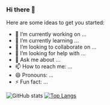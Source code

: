 ### Hi there 👋


Here are some ideas to get you started:

- 🔭 I’m currently working on ...
- 🌱 I’m currently learning ...
- 👯 I’m looking to collaborate on ...
- 🤔 I’m looking for help with ...
- 💬 Ask me about ...
- 📫 How to reach me: ...
- 😄 Pronouns: ...
- ⚡ Fun fact: ...

![GitHub stats](https://github-readme-stats.vercel.app/api?username=cwStier&show_icons=true&theme=chartreuse-dark)
[![Top Langs](https://github-readme-stats.vercel.app/api/top-langs/?username=cwStier&layout=compact&theme=chartreuse-dark)](https://github.com/anuraghazra/github-readme-stats)

